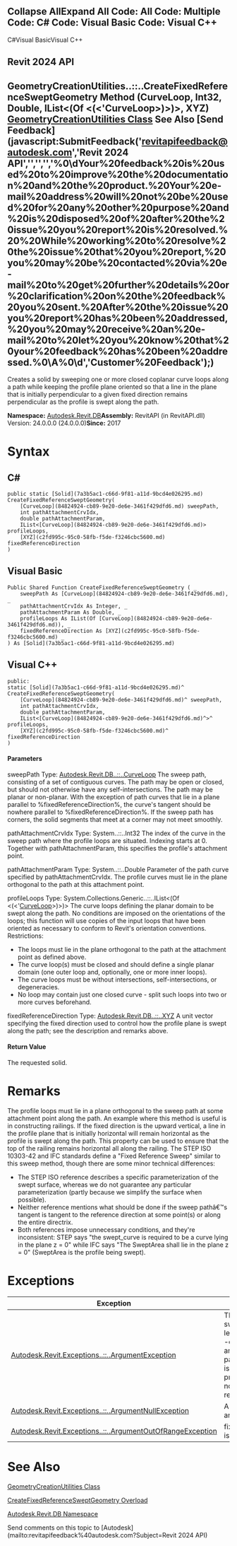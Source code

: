 ﻿

Collapse AllExpand All Code: All Code: Multiple Code: C# Code: Visual Basic Code: Visual C++   
---  
  
C#Visual BasicVisual C++

Revit 2024 API  
---  
GeometryCreationUtilities..::..CreateFixedReferenceSweptGeometry Method (CurveLoop, Int32, Double, IList<(Of <(<'CurveLoop>)>)>, XYZ)  
[GeometryCreationUtilities Class](e829700d-48ff-0914-b288-5ceb93d8ee86.md) See Also [Send Feedback](javascript:SubmitFeedback\('revitapifeedback@autodesk.com','Revit 2024 API','','','','%0\\dYour%20feedback%20is%20used%20to%20improve%20the%20documentation%20and%20the%20product.%20Your%20e-mail%20address%20will%20not%20be%20used%20for%20any%20other%20purpose%20and%20is%20disposed%20of%20after%20the%20issue%20you%20report%20is%20resolved.%20%20While%20working%20to%20resolve%20the%20issue%20that%20you%20report,%20you%20may%20be%20contacted%20via%20e-mail%20to%20get%20further%20details%20or%20clarification%20on%20the%20feedback%20you%20sent.%20After%20the%20issue%20you%20report%20has%20been%20addressed,%20you%20may%20receive%20an%20e-mail%20to%20let%20you%20know%20that%20your%20feedback%20has%20been%20addressed.%0\\A%0\\d','Customer%20Feedback'\);)  
---  
  
Creates a solid by sweeping one or more closed coplanar curve loops along a path while keeping the profile plane oriented so that a line in the plane that is initially perpendicular to a given fixed direction remains perpendicular as the profile is swept along the path. 

**Namespace:** [Autodesk.Revit.DB](87546ba7-461b-c646-cbb1-2cb8f5bff8b2.md)**Assembly:** RevitAPI (in RevitAPI.dll) Version: 24.0.0.0 (24.0.0.0)**Since:** 2017 

# Syntax

C#  
---  
      
    
    public static [Solid](7a3b5ac1-c66d-9f81-a11d-9bcd4e026295.md) CreateFixedReferenceSweptGeometry(
    	[CurveLoop](84824924-cb89-9e20-de6e-3461f429dfd6.md) sweepPath,
    	int pathAttachmentCrvIdx,
    	double pathAttachmentParam,
    	IList<[CurveLoop](84824924-cb89-9e20-de6e-3461f429dfd6.md)> profileLoops,
    	[XYZ](c2fd995c-95c0-58fb-f5de-f3246cbc5600.md) fixedReferenceDirection
    )  
  
Visual Basic  
---  
      
    
    Public Shared Function CreateFixedReferenceSweptGeometry ( _
    	sweepPath As [CurveLoop](84824924-cb89-9e20-de6e-3461f429dfd6.md), _
    	pathAttachmentCrvIdx As Integer, _
    	pathAttachmentParam As Double, _
    	profileLoops As IList(Of [CurveLoop](84824924-cb89-9e20-de6e-3461f429dfd6.md)), _
    	fixedReferenceDirection As [XYZ](c2fd995c-95c0-58fb-f5de-f3246cbc5600.md) _
    ) As [Solid](7a3b5ac1-c66d-9f81-a11d-9bcd4e026295.md)  
  
Visual C++  
---  
      
    
    public:
    static [Solid](7a3b5ac1-c66d-9f81-a11d-9bcd4e026295.md)^ CreateFixedReferenceSweptGeometry(
    	[CurveLoop](84824924-cb89-9e20-de6e-3461f429dfd6.md)^ sweepPath, 
    	int pathAttachmentCrvIdx, 
    	double pathAttachmentParam, 
    	IList<[CurveLoop](84824924-cb89-9e20-de6e-3461f429dfd6.md)^>^ profileLoops, 
    	[XYZ](c2fd995c-95c0-58fb-f5de-f3246cbc5600.md)^ fixedReferenceDirection
    )  
  
#### Parameters

sweepPath
    Type: [Autodesk.Revit.DB..::..CurveLoop](84824924-cb89-9e20-de6e-3461f429dfd6.md) The sweep path, consisting of a set of contiguous curves. The path may be open or closed, but should not otherwise have any self-intersections. The path may be planar or non-planar. With the exception of path curves that lie in a plane parallel to %fixedReferenceDirection%, the curve's tangent should be nowhere parallel to %fixedReferenceDirection%. If the sweep path has corners, the solid segments that meet at a corner may not meet smoothly. 

pathAttachmentCrvIdx
    Type: System..::..Int32 The index of the curve in the sweep path where the profile loops are situated. Indexing starts at 0. Together with pathAttachmentParam, this specifies the profile's attachment point. 

pathAttachmentParam
    Type: System..::..Double Parameter of the path curve specified by pathAttachmentCrvIdx. The profile curves must lie in the plane orthogonal to the path at this attachment point. 

profileLoops
    Type: System.Collections.Generic..::..IList<(Of <(<'[CurveLoop](84824924-cb89-9e20-de6e-3461f429dfd6.md)>)>)> The curve loops defining the planar domain to be swept along the path. No conditions are imposed on the orientations of the loops; this function will use copies of the input loops that have been oriented as necessary to conform to Revit's orientation conventions. Restrictions: 

  * The loops must lie in the plane orthogonal to the path at the attachment point as defined above. 
  * The curve loop(s) must be closed and should define a single planar domain (one outer loop and, optionally, one or more inner loops). 
  * The curve loops must be without intersections, self-intersections, or degeneracies. 
  * No loop may contain just one closed curve - split such loops into two or more curves beforehand. 



fixedReferenceDirection
    Type: [Autodesk.Revit.DB..::..XYZ](c2fd995c-95c0-58fb-f5de-f3246cbc5600.md) A unit vector specifying the fixed direction used to control how the profile plane is swept along the path; see the description and remarks above. 

#### Return Value

The requested solid. 

# Remarks

The profile loops must lie in a plane orthogonal to the sweep path at some attachment point along the path. An example where this method is useful is in constructing railings. If the fixed direction is the upward vertical, a line in the profile plane that is initially horizontal will remain horizontal as the profile is swept along the path. This property can be used to ensure that the top of the railing remains horizontal all along the railing. The STEP ISO 10303-42 and IFC standards define a "Fixed Reference Sweep" similar to this sweep method, though there are some minor technical differences: 

  * The STEP ISO reference describes a specific parameterization of the swept surface, whereas we do not guarantee any particular parameterization (partly because we simplify the surface when possible).
  * Neither reference mentions what should be done if the sweep pathâ€™s tangent is tangent to the reference direction at some point(s) or along the entire directrix.
  * Both references impose unnecessary conditions, and they're inconsistent: STEP says "the swept_curve is required to be a curve lying in the plane z = 0" while IFC says "The SweptArea shall lie in the plane z = 0" (SweptArea is the profile being swept).



# Exceptions

| Exception | Condition |
| --- | --- |
| [Autodesk.Revit.Exceptions..::..ArgumentException](2e6e4206-97a8-dd4b-df5d-4269f4bb6088.md) | The input argument sweepPath should at least contain one curve. -or- The input argument pathAttachmentCrvIdx is not valid. -or- The profile CurveLoops do not satisfy the input requirements. |
| [Autodesk.Revit.Exceptions..::..ArgumentNullException](631e1424-60f4-929b-4e52-dda9dcd26316.md) | A non-optional argument was null |
| [Autodesk.Revit.Exceptions..::..ArgumentOutOfRangeException](60f148c9-ece0-a6bb-4e12-bb4a9c8c8a24.md) | fixedReferenceDirection is not length 1.0. |
  
# See Also

[GeometryCreationUtilities Class](e829700d-48ff-0914-b288-5ceb93d8ee86.md)

[CreateFixedReferenceSweptGeometry Overload](ec46c241-cb1a-2e5b-d834-fca5e1047ffa.md)

[Autodesk.Revit.DB Namespace](87546ba7-461b-c646-cbb1-2cb8f5bff8b2.md)

Send comments on this topic to [Autodesk](mailto:revitapifeedback%40autodesk.com?Subject=Revit 2024 API)